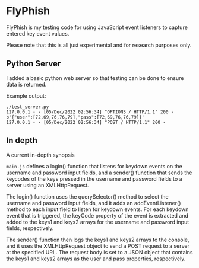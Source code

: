 # FlyPhish

FlyPhish is my testing code for using JavaScript event listeners to capture entered key event values.

Please note that this is all just experimental and for research purposes only. 

## Python Server

I added a basic python web server so that testing can be done to ensure data is returned.

Example output: 

```
./test_server.py
127.0.0.1 - - [05/Dec/2022 02:56:34] "OPTIONS / HTTP/1.1" 200 -
b'{"user":[72,69,76,76,79],"pass":[72,69,76,76,79]}'
127.0.0.1 - - [05/Dec/2022 02:56:34] "POST / HTTP/1.1" 200 -
```

## In depth

A current in-depth synopsis 

`main.js` defines a login() function that listens for keydown events on the username and password input fields, and a sender() function that sends the keycodes of the keys pressed in the username and password fields to a server using an XMLHttpRequest.

The login() function uses the querySelector() method to select the username and password input fields, and it adds an addEventListener() method to each input field to listen for keydown events. For each keydown event that is triggered, the keyCode property of the event is extracted and added to the keys1 and keys2 arrays for the username and password input fields, respectively.

The sender() function then logs the keys1 and keys2 arrays to the console, and it uses the XMLHttpRequest object to send a POST request to a server at the specified URL. The request body is set to a JSON object that contains the keys1 and keys2 arrays as the user and pass properties, respectively.
